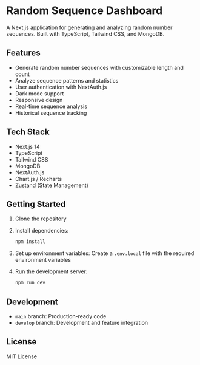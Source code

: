 # Random Sequence Dashboard

A Next.js application for generating and analyzing random number sequences. Built with TypeScript, Tailwind CSS, and MongoDB.

## Features

- Generate random number sequences with customizable length and count
- Analyze sequence patterns and statistics
- User authentication with NextAuth.js
- Dark mode support
- Responsive design
- Real-time sequence analysis
- Historical sequence tracking

## Tech Stack

- Next.js 14
- TypeScript
- Tailwind CSS
- MongoDB
- NextAuth.js
- Chart.js / Recharts
- Zustand (State Management)

## Getting Started

1. Clone the repository
2. Install dependencies:
   ```bash
   npm install
   ```
3. Set up environment variables:
   Create a `.env.local` file with the required environment variables

4. Run the development server:
   ```bash
   npm run dev
   ```

## Development

- `main` branch: Production-ready code
- `develop` branch: Development and feature integration

## License

MIT License
